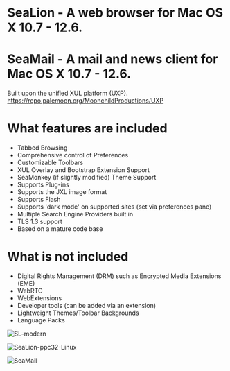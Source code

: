 # SeaLion - A web browser for Mac OS X 10.7 - 12.6.
# SeaMail - A mail and news client for Mac OS X 10.7 - 12.6.

Built upon the unified XUL platform (UXP).
https://repo.palemoon.org/MoonchildProductions/UXP

What features are included
=========================================================================

* Tabbed Browsing
* Comprehensive control of Preferences
* Customizable Toolbars
* XUL Overlay and Bootstrap Extension Support
* SeaMonkey (if slightly modified) Theme Support
* Supports Plug-ins
* Supports the JXL image format
* Supports Flash
* Supports 'dark mode' on supported sites (set via preferences pane)
* Multiple Search Engine Providers built in
* TLS 1.3 support
* Based on a mature code base

What is not included
=========================================================================

* Digital Rights Management (DRM) such as Encrypted Media Extensions (EME)
* WebRTC
* WebExtensions
* Developer tools (can be added via an extension)
* Lightweight Themes/Toolbar Backgrounds
* Language Packs

![SL-modern](https://github.com/wicknix/SeaLion/assets/39230578/42f9768f-38f1-4776-b829-2f93f2f4133b)

![SeaLion-ppc32-Linux](https://user-images.githubusercontent.com/39230578/235285348-8500793c-58eb-4cbe-8e85-d4d4b78b8d0e.png)

![SeaMail](https://github.com/wicknix/SeaLion/assets/39230578/7dc7e909-6a4b-4fb3-b115-2e753b7875da)

